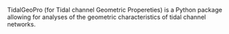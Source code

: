 TidalGeoPro (for Tidal channel Geometric Propereties) is a Python package allowing for analyses of the geometric characteristics of tidal channel networks.
